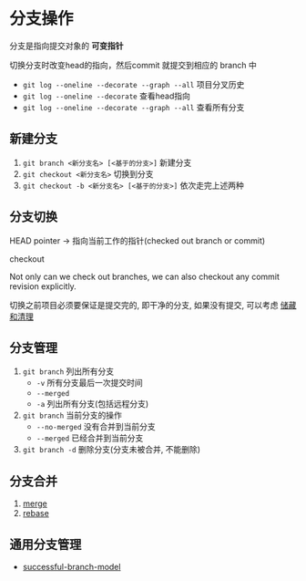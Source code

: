 # 分支操作

分支是指向提交对象的 **可变指针**

切换分支时改变head的指向，然后commit 就提交到相应的 branch 中  

- `git log --oneline --decorate --graph --all` 项目分叉历史
- `git log --oneline --decorate` 查看head指向  
- `git log --oneline --decorate --graph --all` 查看所有分支

## 新建分支

1. `git branch <新分支名> [<基于的分支>]`      新建分支  
2. `git checkout <新分支名>`                  切换到分支  
3. `git checkout -b <新分支名> [<基于的分支>]` 依次走完上述两种

## 分支切换

HEAD pointer -> 指向当前工作的指针(checked out branch or commit)

checkout

Not only can we check out branches, we can also checkout any commit revision explicitly.

切换之前项目必须要保证是提交完的, 即干净的分支, 如果没有提交, 可以考虑 [储藏和清理](stashing-clean.md)

## 分支管理

1. `git branch` 列出所有分支
    - `-v` 所有分支最后一次提交时间
    - `--merged`
    - `-a` 列出所有分支(包括远程分支)
2. `git branch` 当前分支的操作
    - `--no-merged` 没有合并到当前分支
    - `--merged` 已经合并到当前分支
3. `git branch -d` 删除分支(分支未被合并, 不能删除)

## 分支合并

1. [merge](./merge/merge.md)
2. [rebase](./rebase.md)

## 通用分支管理

- [successful-branch-model](./successful-branch-model.md)

